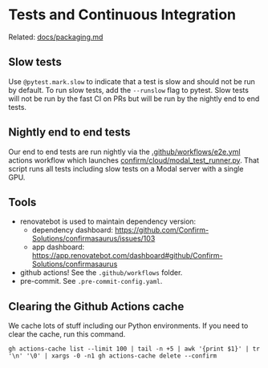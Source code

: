 # Tests and Continuous Integration

Related: [docs/packaging.md](./packaging.md)

## Slow tests

Use `@pytest.mark.slow` to indicate that a test is slow and should not be run by default. To run slow tests, add the `--runslow` flag to pytest. Slow tests will not be run by the fast CI on PRs but will be run by the nightly end to end tests.

## Nightly end to end tests

Our end to end tests are run nightly via the [.github/workflows/e2e.yml](../.github/workflows/e2e.yml) actions workflow which launches [confirm/cloud/modal_test_runner.py](../confirm/cloud/modal_test_runner.py). That script runs all tests including slow tests on a Modal server with a single GPU.

## Tools
- renovatebot is used to maintain dependency version:
	- dependency dashboard: https://github.com/Confirm-Solutions/confirmasaurus/issues/103
	- app dashboard: https://app.renovatebot.com/dashboard#github/Confirm-Solutions/confirmasaurus
- github actions! See the `.github/workflows` folder.
- pre-commit. See `.pre-commit-config.yaml`.

## Clearing the Github Actions cache

We cache lots of stuff including our Python environments. If you need to clear the cache, run this command. 

```
gh actions-cache list --limit 100 | tail -n +5 | awk '{print $1}' | tr '\n' '\0' | xargs -0 -n1 gh actions-cache delete --confirm
```

